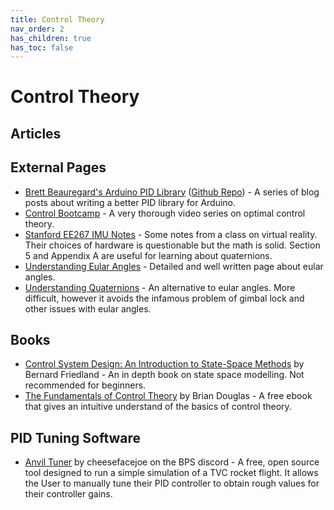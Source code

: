 ```yaml
---
title: Control Theory
nav_order: 2
has_children: true
has_toc: false
---
```


# Control Theory

## Articles

## External Pages

* [Brett Beauregard's Arduino PID Library](http://brettbeauregard.com/blog/2011/04/improving-the-beginners-pid-introduction/) ([Github Repo](https://github.com/br3ttb/Arduino-PID-Library/)) - A series of blog posts about writing a better PID library for Arduino.
* [Control Bootcamp](https://www.youtube.com/playlist?list=PLMrJAkhIeNNR20Mz-VpzgfQs5zrYi085m) - A very thorough video series on optimal control theory.
* [Stanford EE267 IMU Notes](https://stanford.edu/class/ee267/notes/ee267_notes_imu.pdf) - Some notes from a class on virtual reality. Their choices of hardware is questionable but the math is solid. Section 5 and Appendix A are useful for learning about quaternions.
* [Understanding Eular Angles](http://www.chrobotics.com/library/understanding-euler-angles) - Detailed and well written page about eular angles.
* [Understanding Quaternions](http://www.chrobotics.com/library/understanding-quaternions) - An alternative to eular angles. More difficult, however it avoids the infamous problem of gimbal lock and other issues with eular angles. 

## Books

* [Control System Design: An Introduction to State-Space Methods](https://www.amazon.com/Control-System-Design-Introduction-State-Space/dp/0486442780/) by Bernard Friedland - An in depth book on state space modelling. Not recommended for beginners.
* [The Fundamentals of Control Theory](https://www.patreon.com/posts/book-is-now-free-28313078) by Brian Douglas - A free ebook that gives an intuitive understand of the basics of control theory.

## PID Tuning Software

* [Anvil Tuner](https://github.com/cheesefacejoe/Anvil-PID-Tuner) by cheesefacejoe on the BPS discord - A free, open source tool designed to run a simple simulation of a TVC rocket flight. It allows the User to manually tune their PID controller to obtain rough values for their controller gains.
